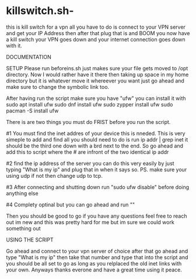 # killswitch.sh-
this is kill switch for a vpn all you have to do is connect to your VPN server and get your IP Address then after that plug that is and BOOM you now have a kill switch your VPN goes down and your internet connection goes down with it. 

DOCUMENTATION

SETUP
Please run beforeins.sh just makes sure your file gets moved to /opt directory. Now I would rather have it there then taking up space in my home directory but it is whatever move it whereever you want just go ahead and make sure to change the symbolic link too.

After having run the script make sure you have "ufw" you can install it with 
            sudo apt install ufw
            sudo dnf install ufw
            sudo zypper install ufw 
            sudo pacman -S install ufw 

There is are two things you must do FRIST before you run the script.

#1 You must find the inet addres of your device this is nneded. This is very simeple to add and find all you should need to do is run ip addr | grep inet  it should be the third one down with a brd next to the end. So go ahead and add this to script where the # are infront of the two identical ip addr 

#2 find the ip address of the server you can do this very easily by just typing "What is my ip" and plug that in when it says so. PS. make sure your using udp if not then change udp to tcp.

#3 After connecting and shutting down run "sudo ufw disable" before doing anything else

#4 Complety optinal but you can go ahead and run "" 

Then you should be good to go if you have any questions feel free to reach out im new and this was pretty hard for me but im sure we could work something out

USING THE SCRIPT

Go ahead and connect to your vpn server of choice after that go ahead and type "What is my ip" then take that number and type that into the script and you should be all set to go as long as you relplaced the old inet links with your own. Anyways thanks everone and have a great time using it peace. 
